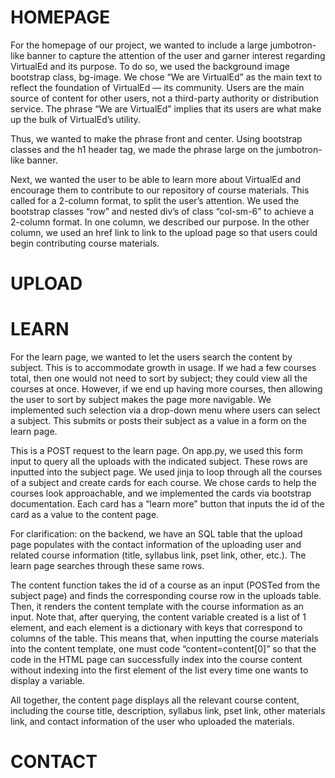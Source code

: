 # HOMEPAGE

For the homepage of our project, we wanted to include a large jumbotron-like banner to capture the attention of the user and garner 
interest regarding VirtualEd and its purpose. To do so, we used the background image bootstrap class, bg-image. We chose “We are 
VirtualEd” as the main text to reflect the foundation of VirtualEd — its community. Users are the main source of content for other 
users, not a third-party authority or distribution service. The phrase “We are VirtualEd” implies that its users are what make up 
the bulk of VirtualEd’s utility. 

Thus, we wanted to make the phrase front and center. Using bootstrap classes and the h1 header tag, we made the phrase large on the jumbotron-like banner.

Next, we wanted the user to be able to learn more about VirtualEd and encourage them to contribute to our repository of course materials. This called for a 2-column format, to split the user’s attention. We used the bootstrap classes “row” and nested div’s of class “col-sm-6” to achieve a 2-column format. In one column, we described our purpose. In the other column, we used an href link to link to the upload page so that users could begin contributing course materials.

# UPLOAD

# LEARN
For the learn page, we wanted to let the users search the content by subject. This is to accommodate growth in usage. If we had 
a few courses total, then one would not need to sort by subject; they could view all the courses at once. However, if we end up 
having more courses, then allowing the user to sort by subject makes the page more navigable. We implemented such selection via 
a drop-down menu where users can select a subject. This submits or posts their subject as a value in a form on the learn page. 

This is a POST request to the learn page. On app.py, we used this form input to query all the uploads with the indicated subject. 
These rows are inputted into the subject page. We used jinja to loop through all the courses of a subject and create cards for 
each course. We chose cards to help the courses look approachable, and we implemented the cards via bootstrap documentation. 
Each card has a “learn more” button that inputs the id of the card as a value to the content page.

For clarification: on the backend, we have an SQL table that the upload page populates with the contact information of the 
uploading user and related course information (title, syllabus link, pset link, other, etc.). The learn page searches through 
these same rows. 

The content function takes the id of a course as an input (POSTed from the subject page) and finds the corresponding course 
row in the uploads table. Then, it renders the content template with the course information as an input. Note that, after 
querying, the content variable created is a list of 1 element, and each element is a dictionary with keys that correspond to 
columns of the table. This means that, when inputting the course materials into the content template, one must code 
“content=content[0]” so that the code in the HTML page can successfully index into the course content without indexing into 
the first element of the list every time one wants to display a variable.

All together, the content page displays all the relevant course content, including the course title, description, syllabus 
link, pset link, other materials link, and contact information of the user who uploaded the materials. 

# CONTACT


